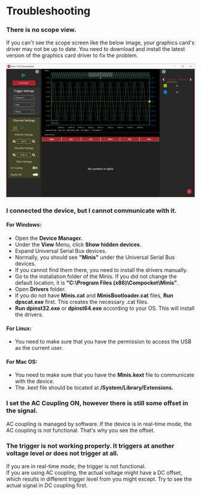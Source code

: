 # Troubleshooting

### There is no scope view.

If you can't see the scope screen like the below image, your graphics card's driver may not be up to date. You need to download and install the latest version of the graphics card driver to fix the problem. 

![](../.gitbook/assets/image%20%283%29.png)

### I connected the device, but I cannot communicate with it.

#### For Windows:

* Open the **Device Manager.**
* Under the **View** Menu, click **Show hidden devices.**
* Expand Universal Serial Bus devices.
* Normally, you should see **"Minis"** under the Universal Serial Bus devices.
* If you cannot find them there, you need to install the drivers manually.
* Go to the installation folder of the Minis. If you did not change the default location, it is **"C:\Program Files \(x86\)\Compocket\Minis"**. 
* Open **Drivers** folder.
* If you do not have **Minis.cat** and **MinisBootloader.cat** files, **Run dpscat.exe** first. This creates the necessary .cat files.
* **Run dpinst32.exe** or **dpinst64.exe** according to your OS. This will install the drivers.

#### **For Linux:**

* You need to make sure that you have the permission to access the USB as the current user.

#### For Mac OS:

* You need to make sure that you have the **Minis.kext** file to communicate with the device.
* The .kext file should be located at **/System/Library/Extensions.** 

### I set the AC Coupling ON, however there is still some offset in the signal.

AC coupling is managed by software. If the device is in real-time mode, the AC coupling is not functional. That's why you see the offset. 

### The trigger is not working properly. It triggers at another voltage level or does not trigger at all.

If you are in real-time mode, the trigger is not functional.  
If you are using AC coupling, the actual voltage might have a DC offset, which results in different trigger level from you might except. Try to see the actual signal in DC coupling first. 



#### 

